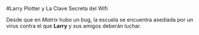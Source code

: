 #Larry Plotter y La Clave Secreta del Wifi

Desde que en *Matrix* hubo un bug, la escuela se encuentra asediada 
por un virus contra el que **Larry** y sus amigos deberán luchar.

